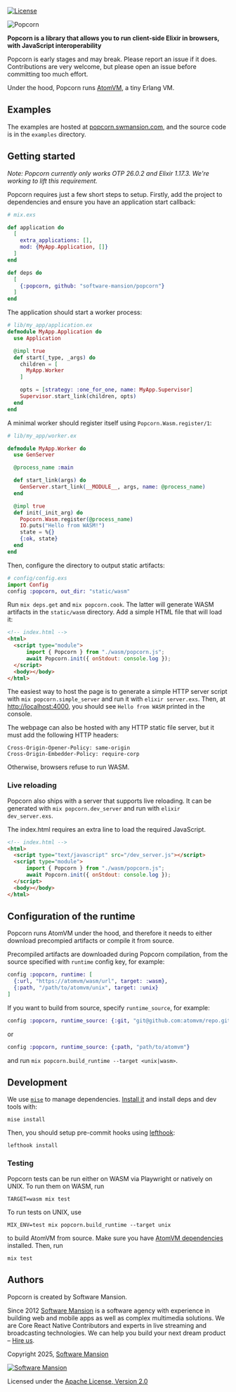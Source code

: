 [![License](https://img.shields.io/badge/License-Apache%202.0-blue.svg)](LICENSE)

<picture>
  <source media="(prefers-color-scheme: dark)" srcset="https://raw.githubusercontent.com/software-mansion/popcorn/refs/heads/main/assets/dark-mode-logo.svg">
  <source media="(prefers-color-scheme: light)" srcset="https://raw.githubusercontent.com/software-mansion/popcorn/refs/heads/main/assets/light-mode-logo.svg">
  <img alt="Popcorn" src="https://raw.githubusercontent.com/software-mansion/popcorn/refs/heads/main/assets/fallback-logo.svg">
</picture>

**Popcorn is a library that allows you to run client-side Elixir in browsers, with JavaScript interoperability**

Popcorn is early stages and may break. Please report an issue if it does. Contributions are very welcome, but please open an issue before committing too much effort.

Under the hood, Popcorn runs [AtomVM](https://github.com/atomvm/AtomVM), a tiny Erlang VM.

## Examples

The examples are hosted at [popcorn.swmansion.com](https://popcorn.swmansion.com), and the source code is in the `examples` directory.

## Getting started

*Note: Popcorn currently only works OTP 26.0.2 and Elixir 1.17.3. We're working to lift this requirement.*

Popcorn requires just a few short steps to setup. Firstly, add the project to dependencies and ensure you have an application start callback:

```elixir
# mix.exs

def application do
  [
    extra_applications: [],
    mod: {MyApp.Application, []}
  ]
end

def deps do
  [
    {:popcorn, github: "software-mansion/popcorn"}
  ]
end
```

The application should start a worker process:

```elixir
# lib/my_app/application.ex
defmodule MyApp.Application do
  use Application

  @impl true
  def start(_type, _args) do
    children = [
      MyApp.Worker
    ]

    opts = [strategy: :one_for_one, name: MyApp.Supervisor]
    Supervisor.start_link(children, opts)
  end
end
```

A minimal worker should register itself using `Popcorn.Wasm.register/1`:

```elixir
# lib/my_app/worker.ex

defmodule MyApp.Worker do
  use GenServer

  @process_name :main

  def start_link(args) do
    GenServer.start_link(__MODULE__, args, name: @process_name)
  end

  @impl true
  def init(_init_arg) do
    Popcorn.Wasm.register(@process_name)
    IO.puts("Hello from WASM!")
    state = %{}
    {:ok, state}
  end
end
```

Then, configure the directory to output static artifacts:

```elixir
# config/config.exs
import Config
config :popcorn, out_dir: "static/wasm"
```

Run `mix deps.get` and `mix popcorn.cook`. The latter will generate WASM artifacts in the `static/wasm` directory. Add a simple HTML file that will load it:

```html
<!-- index.html -->
<html>
  <script type="module">
      import { Popcorn } from "./wasm/popcorn.js";
      await Popcorn.init({ onStdout: console.log });
  </script>
  <body></body>
</html>
 ```

The easiest way to host the page is to generate a simple HTTP server script with `mix popcorn.simple_server` and run it with `elixir server.exs`. Then, at <http://localhost:4000>, you should see `Hello from WASM` printed in the console.

The webpage can also be hosted with any HTTP static file server, but it must add the following HTTP headers:

```
Cross-Origin-Opener-Policy: same-origin
Cross-Origin-Embedder-Policy: require-corp
```

Otherwise, browsers refuse to run WASM.

### Live reloading

Popcorn also ships with a server that supports live reloading. It can be generated with `mix popcorn.dev_server` and run with `elixir dev_server.exs`.

The index.html requires an extra line to load the required JavaScript.

```html
<!-- index.html -->
<html>
  <script type="text/javascript" src="/dev_server.js"></script>
  <script type="module">
      import { Popcorn } from "./wasm/popcorn.js";
      await Popcorn.init({ onStdout: console.log });
  </script>
  <body></body>
</html>
 ```

## Configuration of the runtime

Popcorn runs AtomVM under the hood, and therefore it needs to either download precompied artifacts or compile it from source.

Precompiled artifacts are downloaded during Popcorn compilation, from the source specified with `runtime` config key, for example:

```elixir
config :popcorn, runtime: [
  {:url, "https://atomvm/wasm/url", target: :wasm},
  {:path, "/path/to/atomvm/unix", target: :unix}
]
```

If you want to build from source, specify `runtime_source`, for example:

```elixir
config :popcorn, runtime_source: {:git, "git@github.com:atomvm/repo.git"}
```

or

```elixir
config :popcorn, runtime_source: {:path, "path/to/atomvm"}
```

and run `mix popcorn.build_runtime --target <unix|wasm>`.

## Development

We use [`mise`](https://mise.jdx.dev) to manage dependencies. [Install it](https://mise.jdx.dev/installing-mise.html) and install deps and dev tools with:

```shell
mise install
```

Then, you should setup pre-commit hooks using [lefthook](https://lefthook.dev):

```shell
lefthook install
```

### Testing

Popcorn tests can be run either on WASM via Playwright or natively on UNIX. To run them on WASM, run

```shell
TARGET=wasm mix test
```

To run tests on UNIX, use

```shell
MIX_ENV=test mix popcorn.build_runtime --target unix
```

to build AtomVM from source. Make sure you have [AtomVM dependencies](https://github.com/atomvm/atomvm?tab=readme-ov-file#dependencies) installed. Then, run

```shell
mix test
```

## Authors

Popcorn is created by Software Mansion.

Since 2012 [Software Mansion](https://swmansion.com/) is a software agency with experience in building web and mobile apps as well as complex multimedia solutions. We are Core React Native Contributors and experts in live streaming and broadcasting technologies. We can help you build your next dream product – [Hire us](https://swmansion.com/contact/projects).

Copyright 2025, [Software Mansion](https://swmansion.com/)

[![Software Mansion](https://logo.swmansion.com/logo?color=white&variant=desktop&width=200&tag=membrane-github)](https://swmansion.com/)

Licensed under the [Apache License, Version 2.0](LICENSE)
